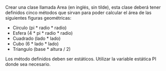 Crear una clase llamada Area (en inglés, sin tilde), esta clase deberá tener definidos
cinco métodos que sirvan para poder calcular el área de las siguientes
figuras geométricas:

- Círculo (pi * radio * radio)
- Esfera  (4 * pi * radio * radio)
- Cuadrado (lado * lado)
- Cubo (6 * lado * lado)
- Triangulo (base * altura / 2)

Los método definidos deben ser estáticos. Utilizar la variable estática PI
donde sea necesario.
